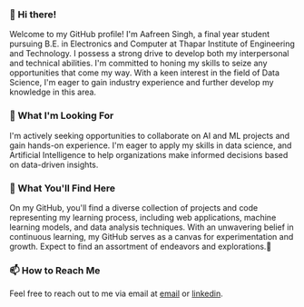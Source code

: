 <!---
Aafreen2603/Aafreen2603 is a ✨ special ✨ repository because its `README.md` (this file) appears on your GitHub profile.
You can click the Preview link to take a look at your changes.
--->

### 👋 Hi there! 
Welcome to my GitHub profile! I'm Aafreen Singh, a final year student pursuing B.E. in Electronics and Computer at Thapar Institute of Engineering and Technology. I possess a strong drive to develop both my interpersonal and technical abilities. I'm committed to honing my skills to seize any opportunities that come my way. With a keen interest in the field of Data Science, I'm eager to gain industry experience and further develop my knowledge in this area.

### 🎯 What I'm Looking For
I'm actively seeking opportunities to collaborate on AI and ML projects and gain hands-on experience. I'm eager to apply my skills in data science, and Artificial Intelligence to help organizations make informed decisions based on data-driven insights.

### 🌟 What You'll Find Here
On my GitHub, you'll find a diverse collection of projects and code representing my learning process, including web applications, machine learning models, and data analysis techniques.
With an unwavering belief in continuous learning, my GitHub serves as a canvas for experimentation and growth. Expect to find an assortment of endeavors and explorations.💫

### 📫 How to Reach Me
Feel free to reach out to me via email at [email](aafreensingh26@gmail.com) or [linkedin](https://www.linkedin.com/in/aafreen-singh/).



